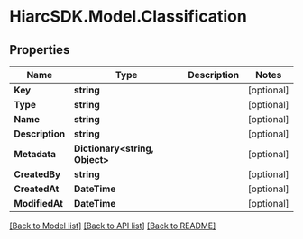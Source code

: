 # HiarcSDK.Model.Classification
## Properties

Name | Type | Description | Notes
------------ | ------------- | ------------- | -------------
**Key** | **string** |  | [optional] 
**Type** | **string** |  | [optional] 
**Name** | **string** |  | [optional] 
**Description** | **string** |  | [optional] 
**Metadata** | **Dictionary&lt;string, Object&gt;** |  | [optional] 
**CreatedBy** | **string** |  | [optional] 
**CreatedAt** | **DateTime** |  | [optional] 
**ModifiedAt** | **DateTime** |  | [optional] 

[[Back to Model list]](../README.md#documentation-for-models) [[Back to API list]](../README.md#documentation-for-api-endpoints) [[Back to README]](../README.md)

